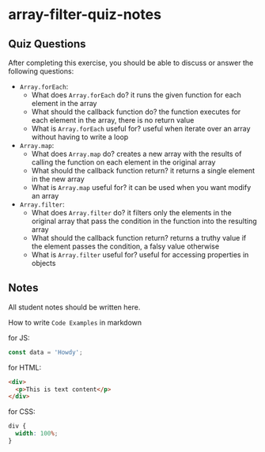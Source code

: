 # array-filter-quiz-notes

## Quiz Questions

After completing this exercise, you should be able to discuss or answer the following questions:

- `Array.forEach`:
  - What does `Array.forEach` do?
    it runs the given function for each element in the array
  - What should the callback function do?
    the function executes for each element in the array, there is no return value
  - What is `Array.forEach` useful for?
    useful when iterate over an array without having to write a loop
- `Array.map`:
  - What does `Array.map` do?
    creates a new array with the results of calling the function on each element in the original array
  - What should the callback function return?
    it returns a single element in the new array
  - What is `Array.map` useful for?
    it can be used when you want modify an array
- `Array.filter`:
  - What does `Array.filter` do?
    it filters only the elements in the original array that pass the condition in the function into the resulting array
  - What should the callback function return?
    returns a truthy value if the element passes the condition, a falsy value otherwise
  - What is `Array.filter` useful for?
    useful for accessing properties in objects

## Notes

All student notes should be written here.

How to write `Code Examples` in markdown

for JS:

```javascript
const data = 'Howdy';
```

for HTML:

```html
<div>
  <p>This is text content</p>
</div>
```

for CSS:

```css
div {
  width: 100%;
}
```
